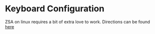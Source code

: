 # Keyboard Configuration

ZSA on linux requires a bit of extra love to work. Directions can be found [here](https://github.com/zsa/wally/wiki/Linux-install)

